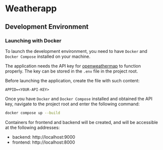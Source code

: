 # Weatherapp

## Development Environment
### Launching with Docker
To launch the development environment, you need to have `Docker` and `Docker Compose` installed on your machine.

The application needs the API key for [openweathermap](http://openweathermap.org/) to function properly. The key can be stored in the `.env` file in the project root. 

Before launching the application, create the file with such content:
```
APPID=<YOUR-API-KEY>
```
Once you have `Docker` and `Docker Compose` installed and obtained the API key, navigate to the project root and enter the following command:
```bash
docker compose up --build
```
Containers for frontend and backend will be created, and will be accessible at the following addresses:
* backend: http://localhost:9000
* frontend: http://localhost:8000
